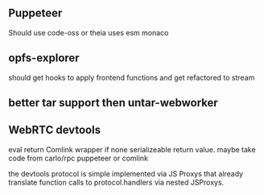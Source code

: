 ## Puppeteer
Should use code-oss or theia uses esm monaco

## opfs-explorer
should get hooks to apply frontend functions and get refactored to stream

## better tar support then untar-webworker 

## WebRTC devtools
eval return Comlink wrapper if none serializeable return value. maybe take code from carlo/rpc puppeteer or comlink

the devtools protocol is simple implemented via JS Proxys that already translate function calls to protocol.handlers
via nested JSProxys. 

